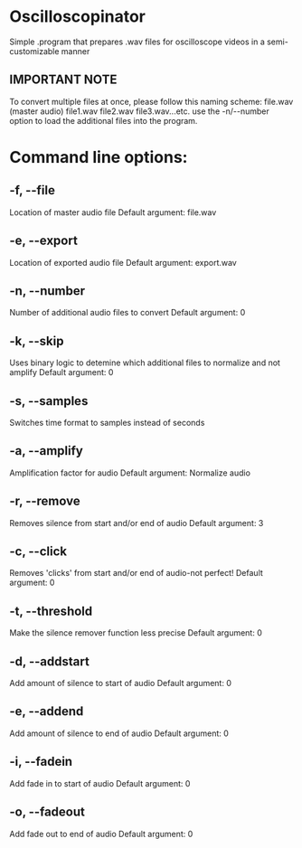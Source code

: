 # Oscilloscopinator
Simple .program that prepares .wav files for oscilloscope videos in a semi-customizable manner 

## IMPORTANT NOTE
To convert multiple files at once, please follow this naming scheme:
file.wav (master audio) file1.wav file2.wav file3.wav...etc.
use the -n/--number option to load the additional files into the program.

# Command line options:
## -f, --file
Location of master audio file
Default argument: file.wav

## -e, --export
Location of exported audio file
Default argument: export.wav

## -n, --number
Number of additional audio files to convert
Default argument: 0

## -k, --skip
Uses binary logic to detemine which additional files to normalize and not amplify
Default argument: 0

## -s, --samples
Switches time format to samples instead of seconds

## -a, --amplify
Amplification factor for audio
Default argument: Normalize audio

## -r, --remove
Removes silence from start and/or end of audio
Default argument: 3

## -c, --click
Removes 'clicks' from start and/or end of audio-not perfect!
Default argument: 0

## -t, --threshold
Make the silence remover function less precise
Default argument: 0

## -d, --addstart
Add amount of silence to start of audio
Default argument: 0

## -e, --addend
Add amount of silence to end of audio
Default argument: 0

## -i, --fadein
Add fade in to start of audio
Default argument: 0

## -o, --fadeout
Add fade out to end of audio
Default argument: 0
